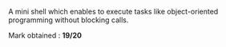 A mini shell which enables to execute tasks like object-oriented programming without blocking calls.

Mark obtained : **19/20**